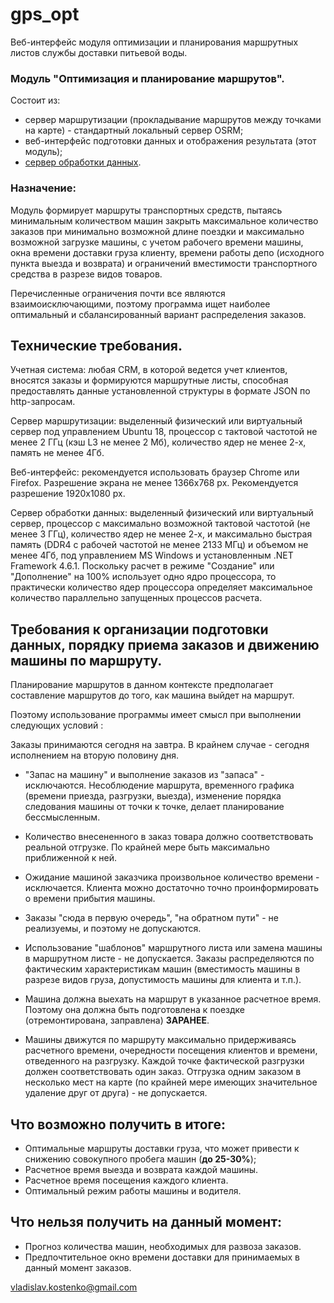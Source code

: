 # gps_opt
Веб-интерфейс модуля оптимизации и планирования маршрутных листов службы доставки питьевой воды.

### Модуль "Оптимизация и планирование маршрутов".
Состоит из:
- сервер маршрутизации (прокладывание маршрутов между точками на карте) - стандартный локальный сервер OSRM;
- веб-интерфейс подготовки данных и отображения результата (этот модуль);
- [сервер обработки данных](https://github.com/murr999888/VRP).

### Назначение:
Модуль формирует маршруты транспортных средств, пытаясь минимальным количеством машин закрыть максимальное количество заказов при минимально возможной длине поездки и максимально возможной загрузке машины, с учетом рабочего времени машины, окна времени доставки груза клиенту, времени работы депо (исходного пункта выезда и возврата) и ограничений вместимости транспортного средства в разрезе видов товаров.

Перечисленные ограничения почти все являются взаимоисключающими, поэтому программа ищет наиболее оптимальный и сбалансированный вариант распределения заказов.

## Технические требования.

Учетная система: любая CRM, в которой ведется учет клиентов, вносятся заказы и формируются маршрутные листы, способная предоставлять данные установленной структуры в формате JSON по http-запросам.

Сервер маршрутизации: выделенный физический или виртуальный сервер под управлением Ubuntu 18, процессор с тактовой частотой не менее 2 ГГц (кэш L3 не менее 2 Мб), количество ядер не менее 2-х, память не менее 4Гб. 

Веб-интерфейс: рекомендуется использовать браузер Chrome или Firefox. Разрешение экрана не менее 1366x768 px. Рекомендуется разрешение 1920х1080 px.

Сервер обработки данных: выделенный физический или виртуальный сервер, процессор с максимально возможной тактовой частотой (не менее 3 ГГц), количество ядер не менее 2-х, и максимально быстрая память (DDR4 с рабочей частотой не менее 2133 МГц) и объемом не менее 4Гб, под управлением MS Windows и установленным .NET Framework 4.6.1. Поскольку расчет в режиме "Создание" или "Дополнение" на 100%  использует одно ядро процессора, то практически количество ядер процессора определяет максимальное количество параллельно запущенных процессов расчета.

## Требования к организации подготовки данных, порядку приема заказов и движению машины по маршруту.

Планирование маршрутов в данном контексте предполагает составление маршрутов до того, как машина выйдет на маршрут.

Поэтому использование программы имеет смысл при выполнении следующих условий :

Заказы принимаются сегодня на завтра. В крайнем случае - сегодня исполнением на вторую половину дня. 

- "Запас на машину" и выполнение заказов из "запаса" - исключаются. Несоблюдение маршрута, временного графика (времени приезда, разгрузки, выезда), изменение порядка следования машины от точки к точке, делает планирование бессмысленным.

- Количество внесененного в заказ товара должно соответствовать реальной отгрузке. По крайней мере быть максимально приближенной к ней.

- Ожидание машиной заказчика произвольное количество времени - исключается. Клиента можно достаточно точно проинформировать о времени прибытия машины.

- Заказы "сюда в первую очередь", "на обратном пути" - не реализуемы, и поэтому не допускаются.

- Использование "шаблонов" маршрутного листа или замена машины в маршрутном листе - не допускается. Заказы распределяются по фактическим характеристикам машин (вместимость машины в разрезе видов груза, допустимость машины для клиента и т.п.).

- Машина должна выехать на маршрут в указанное расчетное время. Поэтому она должна быть подготовлена к поездке (отремонтирована, заправлена) **ЗАРАНЕЕ**.

- Машины движутся по маршруту максимально придерживаясь расчетного времени, очередности посещения клиентов и времени, отведенного на разгрузку.
Каждой точке фактической разгрузки должен соответствовать один заказ. Отгрузка одним заказом в несколько мест на карте (по крайней мере имеющих значительное удаление друг от друга) - не допускается. 

## Что возможно получить в итоге:
- Оптимальные маршруты доставки груза, что может привести к снижению совокупного пробега машин (**до 25-30%**);
- Расчетное время выезда и возврата каждой машины.
- Расчетное время посещения каждого клиента.
- Оптимальный режим работы машины и водителя.

## Что нельзя получить на данный момент:
- Прогноз количества машин, необходимых для развоза заказов.
- Предпочтительное окно времени доставки для принимаемых в данный момент заказов.

vladislav.kostenko@gmail.com
